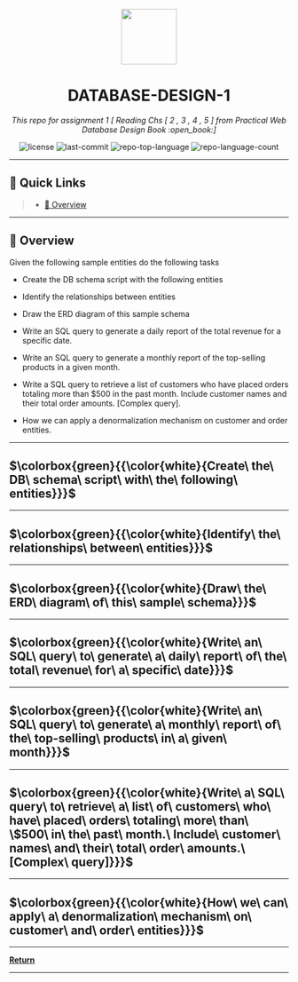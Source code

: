 <p align="center">
  <img src="https://cdn-icons-png.flaticon.com/512/6295/6295417.png" width="100" />
</p>
<p align="center">
    <h1 align="center">DATABASE-DESIGN-1</h1>
</p>
<p align="center">
    <em>This repo for assignment 1 [ Reading Chs [ 2 , 3 , 4 , 5 ] from Practical Web Database Design Book :open_book:]</em>
</p>

<p align="center">
	<img src="https://img.shields.io/github/license/eli64s/readme-ai-streamlit?style=flat&color=0080ff" alt="license">
	<img src="https://img.shields.io/github/last-commit/eli64s/readme-ai-streamlit?style=flat&logo=git&logoColor=white&color=0080ff" alt="last-commit">
	<img src="https://img.shields.io/github/languages/top/eli64s/readme-ai-streamlit?style=flat&color=0080ff" alt="repo-top-language">
	<img src="https://img.shields.io/github/languages/count/eli64s/readme-ai-streamlit?style=flat&color=0080ff" alt="repo-language-count">
</p>
<hr>

## 🔗 Quick Links

> - [📍 Overview](#-overview)

---

## 📍 Overview

Given the following sample entities do the following tasks

* Create the DB schema script with the following entities
* Identify the relationships between entities
* Draw the ERD diagram of this sample schema

* Write an SQL query to generate a daily report of the total revenue for a specific date.
* Write an SQL query to generate a monthly report of the top-selling products in a given month.
* Write a SQL query to retrieve a list of customers who have placed orders totaling more than $500 in the past month.
Include customer names and their total order amounts. [Complex query].

* How we can apply a denormalization mechanism on customer and order entities.

---

## $\colorbox{green}{{\color{white}{Create\ the\ DB\ schema\ script\ with\ the\ following\ entities}}}$

---

## $\colorbox{green}{{\color{white}{Identify\ the\ relationships\ between\ entities}}}$

---

## $\colorbox{green}{{\color{white}{Draw\ the\ ERD\ diagram\ of\ this\ sample\ schema}}}$

---

## $\colorbox{green}{{\color{white}{Write\ an\ SQL\ query\ to\ generate\ a\ daily\ report\ of\ the\ total\ revenue\ for\ a\ specific\ date}}}$

---

## $\colorbox{green}{{\color{white}{Write\ an\ SQL\ query\ to\ generate\ a\ monthly\ report\ of\ the\ top-selling\ products\ in\ a\ given\ month}}}$

---

## $\colorbox{green}{{\color{white}{Write\ a\ SQL\ query\ to\ retrieve\ a\ list\ of\ customers\ who\ have\ placed\ orders\ totaling\ more\ than\ \$500\ in\ the\ past\ month.\ Include\ customer\ names\ and\ their\ total\ order\ amounts.\ [Complex\ query]}}}$

---

## $\colorbox{green}{{\color{white}{How\ we\ can\ apply\ a\ denormalization\ mechanism\ on\ customer\ and\ order\ entities}}}$

---

[**Return**](#-quick-links)

---
